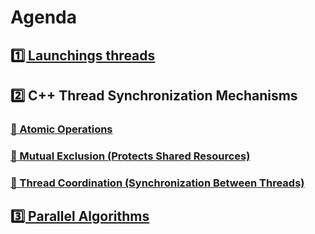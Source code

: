 # Agenda

## [1️⃣ Launchings threads](./1.%20launch_thread/README.md)

## 2️⃣ C++ Thread Synchronization Mechanisms

### [**📌 Atomic Operations**](./2.%20atomics/README.md)

### [**📌 Mutual Exclusion (Protects Shared Resources)**](./3.%20mutual_exclusion/README.md)

### [**📌 Thread Coordination (Synchronization Between Threads)**](./4.%20thread_coordination/README.md)

## [3️⃣ Parallel Algorithms](./5.%20parallel_algorithms/README.md)
